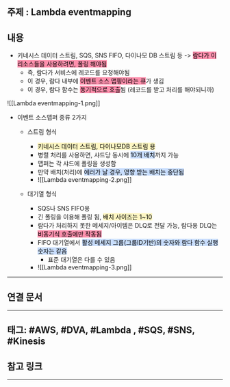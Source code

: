 

## 주제 :  Lambda eventmapping



## 내용 


- 키네시스 데이터 스트림, SQS, SNS FIFO, 다이나모 DB 스트림 등 -> <mark style="background: #FF5582A6;">람다가 이 리소스들을 사용하려면, 폴링 해야됨</mark>
    - 즉, 람다가 서비스에 레코드를 요청해야됨
    - 이 경우, 람다 내부에 <mark style="background: #FF5582A6;">이벤트 소스 맵핑이라는 큐</mark>가 생김
    - 이 경우, 람다 함수는 <mark style="background: #FF5582A6;">동기적으로 호출</mark>됨 (레코드를 받고 처리를 해야되니까)

![[Lambda eventmapping-1.png]]













- 이벤트 소스맵퍼 종류 2가지
	- 스트림 형식
		- <mark style="background: #FFF3A3A6;">키네시스 데이터 스트림, 다이나모DB 스트림 용</mark>
		- 병렬 처리를 사용하면, 샤드당 동시에 <mark style="background: #ADCCFFA6;">10개 배치</mark>까지 가능
		- 맵퍼는 각 샤드에 폴링을 생성함
		- 만약 배치(처리)에 <mark style="background: #ADCCFFA6;">에러가 날 경우, 영향 받는 배치는 중단됨</mark>
		- ![[Lambda eventmapping-2.png]]




	- 대기열 형식
		- SQS나 SNS FIFO용
		- 긴 폴링을 이용해 폴링 됨, <mark style="background: #FFF3A3A6;">배치 사이즈는 1~10</mark>
		- 람다가 처리하지 못한 메세지/아이템은 DLQ로 전달 가능, 람다용 DLQ는 <mark style="background: #FF5582A6;">비동기식 호출에만 작동됨</mark>
		- FIFO 대기열에서 <mark style="background: #ADCCFFA6;">활성 메세지 그룹(그룹ID기반)의 숫자와 람다 함수 실행 숫자는 같음</mark>
			- 표준 대기열은 다를 수 있음
		- ![[Lambda eventmapping-3.png]]






----


## 연결 문서







---

## 태그: #AWS, #DVA, #Lambda , #SQS, #SNS, #Kinesis






## 참고 링크




---
